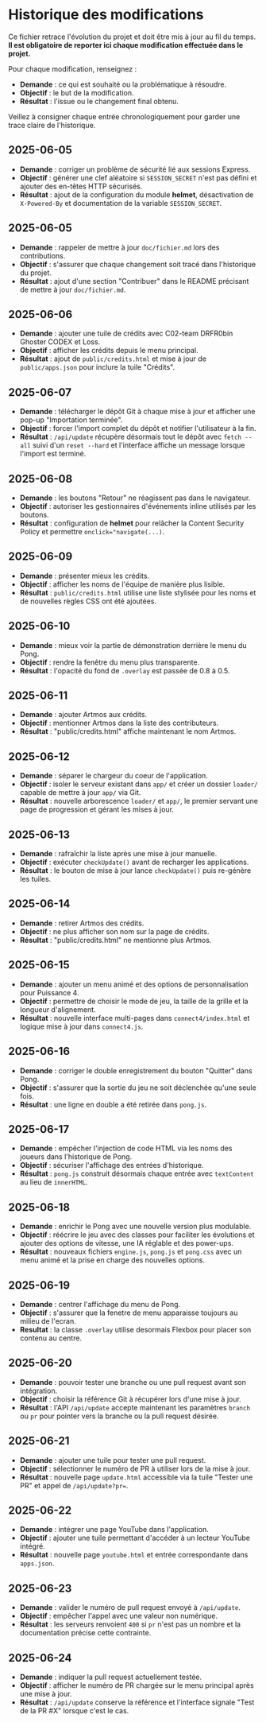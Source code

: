 # Historique des modifications

Ce fichier retrace l'évolution du projet et doit être mis à jour au fil du temps.
**Il est obligatoire de reporter ici chaque modification effectuée dans le projet.**

Pour chaque modification, renseignez :

- **Demande** : ce qui est souhaité ou la problématique à résoudre.
- **Objectif** : le but de la modification.
- **Résultat** : l'issue ou le changement final obtenu.

Veillez à consigner chaque entrée chronologiquement pour garder une trace claire de l'historique.

## 2025-06-05

- **Demande** : corriger un problème de sécurité lié aux sessions Express.
- **Objectif** : générer une clef aléatoire si `SESSION_SECRET` n'est pas défini et ajouter des en-têtes HTTP sécurisés.
- **Résultat** : ajout de la configuration du module **helmet**, désactivation de `X-Powered-By` et documentation de la variable `SESSION_SECRET`.

## 2025-06-05

- **Demande** : rappeler de mettre à jour `doc/fichier.md` lors des contributions.
- **Objectif** : s'assurer que chaque changement soit tracé dans l'historique du projet.
- **Résultat** : ajout d'une section "Contribuer" dans le README précisant de mettre à jour `doc/fichier.md`.

## 2025-06-06

- **Demande** : ajouter une tuile de crédits avec C02-team DRFR0bin Ghoster CODEX et Loss.
- **Objectif** : afficher les crédits depuis le menu principal.
- **Résultat** : ajout de `public/credits.html` et mise à jour de `public/apps.json` pour inclure la tuile "Crédits".

## 2025-06-07

- **Demande** : télécharger le dépôt Git à chaque mise à jour et afficher une pop-up "Importation terminée".
- **Objectif** : forcer l'import complet du dépôt et notifier l'utilisateur à la fin.
- **Résultat** : `/api/update` récupère désormais tout le dépôt avec `fetch --all` suivi d'un `reset --hard` et l'interface affiche un message lorsque l'import est terminé.

## 2025-06-08

- **Demande** : les boutons "Retour" ne réagissent pas dans le navigateur.
- **Objectif** : autoriser les gestionnaires d'événements inline utilisés par les boutons.
- **Résultat** : configuration de **helmet** pour relâcher la Content Security Policy et permettre `onclick="navigate(...)`.

## 2025-06-09

- **Demande** : présenter mieux les crédits.
- **Objectif** : afficher les noms de l'équipe de manière plus lisible.
- **Résultat** : `public/credits.html` utilise une liste stylisée pour les noms et de nouvelles règles CSS ont été ajoutées.


## 2025-06-10

- **Demande** : mieux voir la partie de démonstration derrière le menu du Pong.
- **Objectif** : rendre la fenêtre du menu plus transparente.
- **Résultat** : l'opacité du fond de `.overlay` est passée de 0.8 à 0.5.

## 2025-06-11

- **Demande** : ajouter Artmos aux crédits.
- **Objectif** : mentionner Artmos dans la liste des contributeurs.
- **Résultat** : "public/credits.html" affiche maintenant le nom Artmos.

## 2025-06-12

- **Demande** : séparer le chargeur du coeur de l'application.
- **Objectif** : isoler le serveur existant dans `app/` et créer un dossier `loader/` capable de mettre à jour `app/` via Git.
- **Résultat** : nouvelle arborescence `loader/` et `app/`, le premier servant une page de progression et gérant les mises à jour.

## 2025-06-13

- **Demande** : rafraîchir la liste après une mise à jour manuelle.
- **Objectif** : exécuter `checkUpdate()` avant de recharger les applications.
- **Résultat** : le bouton de mise à jour lance `checkUpdate()` puis re-génère les tuiles.


## 2025-06-14

- **Demande** : retirer Artmos des crédits.
- **Objectif** : ne plus afficher son nom sur la page de crédits.
- **Résultat** : "public/credits.html" ne mentionne plus Artmos.

## 2025-06-15

- **Demande** : ajouter un menu animé et des options de personnalisation pour Puissance 4.
- **Objectif** : permettre de choisir le mode de jeu, la taille de la grille et la longueur d'alignement.
- **Résultat** : nouvelle interface multi-pages dans `connect4/index.html` et logique mise à jour dans `connect4.js`.

## 2025-06-16

- **Demande** : corriger le double enregistrement du bouton "Quitter" dans Pong.
- **Objectif** : s'assurer que la sortie du jeu ne soit déclenchée qu'une seule fois.
- **Résultat** : une ligne en double a été retirée dans `pong.js`.

## 2025-06-17

- **Demande** : empêcher l'injection de code HTML via les noms des joueurs dans l'historique de Pong.
- **Objectif** : sécuriser l'affichage des entrées d'historique.
- **Résultat** : `pong.js` construit désormais chaque entrée avec `textContent` au lieu de `innerHTML`.

## 2025-06-18

- **Demande** : enrichir le Pong avec une nouvelle version plus modulable.
- **Objectif** : réécrire le jeu avec des classes pour faciliter les évolutions et ajouter des options de vitesse, une IA réglable et des power-ups.
- **Résultat** : nouveaux fichiers `engine.js`, `pong.js` et `pong.css` avec un menu animé et la prise en charge des nouvelles options.

## 2025-06-19
- **Demande** : centrer l'affichage du menu de Pong.
- **Objectif** : s'assurer que la fenetre de menu apparaisse toujours au milieu de l'ecran.
- **Resultat** : la classe `.overlay` utilise desormais Flexbox pour placer son contenu au centre.

## 2025-06-20
- **Demande** : pouvoir tester une branche ou une pull request avant son intégration.
- **Objectif** : choisir la référence Git à récupérer lors d'une mise à jour.
- **Résultat** : l'API `/api/update` accepte maintenant les paramètres `branch` ou `pr` pour pointer vers la branche ou la pull request désirée.

## 2025-06-21
- **Demande** : ajouter une tuile pour tester une pull request.
- **Objectif** : sélectionner le numéro de PR à utiliser lors de la mise à jour.
- **Résultat** : nouvelle page `update.html` accessible via la tuile "Tester une PR" et appel de `/api/update?pr=`.

## 2025-06-22
- **Demande** : intégrer une page YouTube dans l'application.
- **Objectif** : ajouter une tuile permettant d'accéder à un lecteur YouTube intégré.
- **Résultat** : nouvelle page `youtube.html` et entrée correspondante dans `apps.json`.

## 2025-06-23
- **Demande** : valider le numéro de pull request envoyé à `/api/update`.
- **Objectif** : empêcher l'appel avec une valeur non numérique.
- **Résultat** : les serveurs renvoient `400` si `pr` n'est pas un nombre et la documentation précise cette contrainte.

## 2025-06-24
- **Demande** : indiquer la pull request actuellement testée.
- **Objectif** : afficher le numéro de PR chargée sur le menu principal après une mise à jour.
- **Résultat** : `/api/update` conserve la référence et l'interface signale "Test de la PR #X" lorsque c'est le cas.
